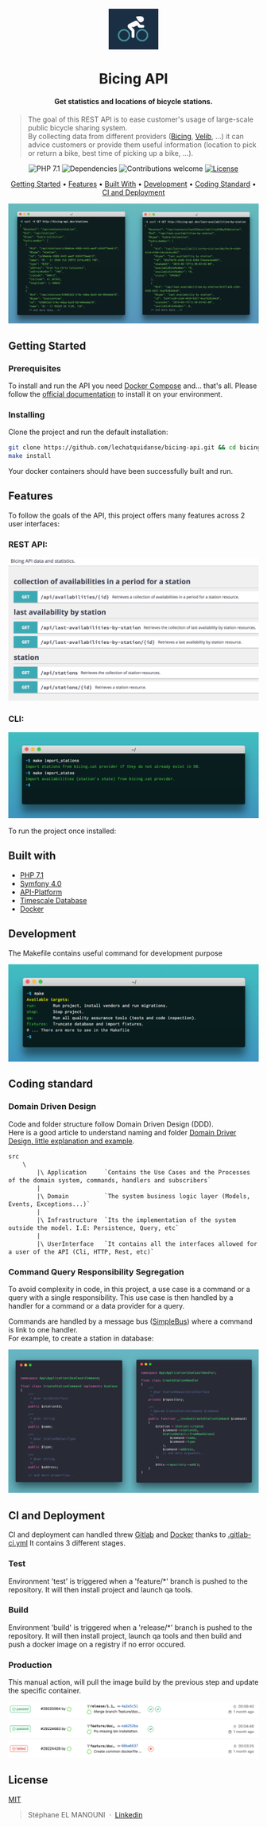 <p align="center">
    <img alt="Bicing Log" title="Bicing API" src="./documentation/bicing-logo.png" width="20%">
</p>
<h1 align="center">Bicing API</h1>

<h4 align="center">Get statistics and locations of bicycle stations.</h4>

> The goal of this REST API is to ease customer's usage of large-scale public bicycle sharing system.  
> By collecting data from different providers ([Bicing][bicing], [Velib][velib], ...) it can advice customers or provide them useful information (location to pick or return a bike, best time of picking up a bike, ...).

<p align="center">
    <img src="https://img.shields.io/badge/php-%5E7.1-blue.svg" alt="PHP 7.1">
    <img src="https://img.shields.io/badge/dependencies-up%20to%20date-brightgreen.svg" alt="Dependencies">
    <img src="https://img.shields.io/badge/contributions-welcome-orange.svg" alt="Contributions welcome">
    <a href="https://opensource.org/licenses/MIT"><img src="https://img.shields.io/badge/license-MIT-blue.svg" alt="License"><a>
</p>

<p align="center">
  <a href="#getting-started">Getting Started</a> •
  <a href="#features">Features</a> •
  <a href="#built-with">Built With</a> •
  <a href="#development">Development</a> •
  <a href="#coding-standard">Coding Standard</a> •
  <a href="#ci-and-deployment">CI and Deployment</a>
</p>

![Bicing API RESTs examples](./documentation/bicing-api-curl-examples.png)

## <a name="getting-started"></a> Getting Started
### Prerequisites

To install and run the API you need [Docker Compose](docker-compose) and... that's all.
Please follow the [official documentation](docker-compose-install) to install it on your environment.

### Installing
Clone the project and run the default installation:

```bash
git clone https://github.com/lechatquidanse/bicing-api.git && cd bicing-api
make install
```
Your docker containers should have been successfully built and run.

## Features

To follow the goals of the API, this project offers many features across 2 user interfaces:

### REST API:
![Bicing API RESTs features](./documentation/features-rest.png)

### CLI:

![Bicing API CLI features](./documentation/features-cli-min.png)

To run the project once installed:

## <a name="built-with"></a> Built with

- [PHP 7.1][php]
- [Symfony 4.0][symfony]
- [API-Platform][api-platform]
- [Timescale Database][timescale]
- [Docker][docker]

## Development
The Makefile contains useful command for development purpose

![Makefile helpul commands](./documentation/makefile-help-min.png)

## <a name="coding-standard"></a> Coding standard

### Domain Driven Design

Code and folder structure follow Domain Driven Design (DDD).  
Here is a good article to understand naming and folder [Domain Driver Design, little explanation and example](https://jorgearco.com/ddd-with-symfony/).

    src
        \
            |\ Application     `Contains the Use Cases and the Processes of the domain system, commands, handlers and subscribers`
            |
            |\ Domain          `The system business logic layer (Models, Events, Exceptions...)`
            |
            |\ Infrastructure  `Its the implementation of the system outside the model. I.E: Persistence, Query, etc`
            |
            |\ UserInterface   `It contains all the interfaces allowed for a user of the API (Cli, HTTP, Rest, etc)`

### Command Query Responsibility Segregation

To avoid complexity in code, in this project, a use case is a command or a query with a single responsibility.
This use case is then handled by a handler for a command or a data provider for a query.

Commands are handled by a message bus ([SimpleBus][simplebus]) where a command is link to one handler.   
For example, to create a station in database:

![CQRS command handler](./documentation/command-handler-min.png)

## <a name="ci-and-deployment"></a> CI and Deployment

CI and deployment can handled threw [Gitlab][gitlab] and [Docker][docker] thanks to [.gitlab-ci.yml](./.gitlab-ci.yml)
It contains 3 different stages.

### Test

Environment 'test' is triggered when a 'feature/*' branch is pushed to the repository. 
It will then install project and launch qa tools. 

### Build

Environment 'build' is triggered when a 'release/*' branch is pushed to the repository. 
It will then install project, launch qa tools and then build and push a docker image on a registry if no error occured.

### Production

This manual action, will pull the image build by the previous step and update the specific container.

![Continuous Integration](./documentation/continuous-integration.png)

## License

[MIT](https://opensource.org/licenses/MIT)

> Stéphane EL MANOUNI &nbsp;&middot;&nbsp;
> [Linkedin](https://www.linkedin.com/in/stephane-el-manouni/)

[api-platform]: https://api-platform.com/
[bicing]: https://www.bicing.cat/
[docker]: https://www.docker.com/
[docker-compose]: https://docs.docker.com/compose/
[docker-compose-install]: https://docs.docker.com/compose/install
[gitlab]: https://gitlab.com/
[php]: http://php.net/
[simplebus]: https://github.com/SimpleBus/SimpleBus
[symfony]: http://symfony.com/
[timescale]: http://www.timescale.com/
[velib]: https://www.velib-metropole.fr/
[wiki-DDD]: https://en.wikipedia.org/wiki/Domain-driven_design

